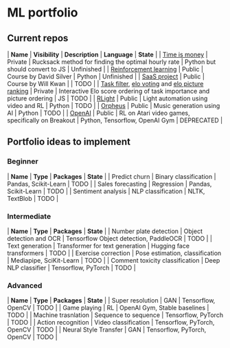 # ML portfolio
## Current repos

| **Name** | **Visibility** | **Description** | **Language** | **State** |
| [Time is money](https://github.com/csongorpilinszkinagy/time-is-money) | Private | Rucksack method for finding the optimal hourly rate | Python but should convert to JS | Unfinished |
| [Reinforcement learning](https://github.com/csongorpilinszkinagy/reinforcement-learning) | Public | Course by David Silver | Python | Unfinished |
| [SaaS project](https://github.com/csongorpilinszkinagy/saas-project) | Public | Course by Will Kwan | | TODO |
| [Task filter](https://github.com/csongorpilinszkinagy/task-filter), [elo voting](https://github.com/csongorpilinszkinagy/elo_voting) and [elo picture ranking](https://github.com/csongorpilinszkinagy/elo_picture_ranking) | Private | Interactive Elo score ordering of task importance and picture ordering | JS | TODO |
| [RLight](https://github.com/csongorpilinszkinagy/RLight) | Public | Light automation using video and RL | Python | TODO |
| [Orpheus](https://github.com/csongorpilinszkinagy/orpheus) | Public | Music generation using AI | Python | TODO |
| [OpenAI](https://github.com/csongorpilinszkinagy/OpenAI) | Public | RL on Atari video games, specifically on Breakout | Python, Tensorflow, OpenAI Gym | DEPRECATED |

## Portfolio ideas to implement
### Beginner

| **Name** | **Type** | **Packages** | **State** |
| Predict churn | Binary classification | Pandas, Scikit-Learn | TODO |
| Sales forecasting | Regression | Pandas, Scikit-Learn | TODO |
| Sentiment analysis | NLP classification | NLTK, TextBlob | TODO |

### Intermediate

| **Name** | **Type** | **Packages** | **State** |
| Number plate detection | Object detection and OCR | Tensorflow Object detection, PaddleOCR | TODO |
| Text generation | Transformer for text generation | Hugging face transformers | TODO |
| Exercise correction | Pose estimation, classification | Mediapipe, SciKit-Learn | TODO |
| Comment toxicity classification | Deep NLP classifier | Tensorflow, PyTorch | TODO |

### Advanced

| **Name** | **Type** | **Packages** | **State** |
| Super resolution | GAN | Tensorflow, OpenCV | TODO |
| Game playing | RL | OpenAI Gym, Stable baselines | TODO |
| Machine trasnlation | Sequence to sequence | Tensorflow, PyTorch | TODO |
| Action recognition | Video classification | Tensorflow, PyTorch, OpenCV | TODO |
| Neural Style Transfer | GAN | Tensorflow, PyTorch, OpenCV | TODO |
